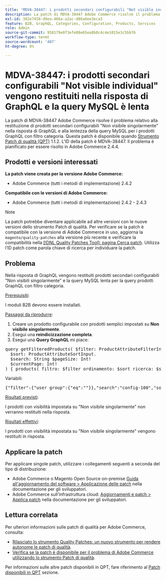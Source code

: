 ```yaml
---
title: 'MDVA-38447: i prodotti secondari configurabili "Not visible individual" vengono restituiti nella risposta di GraphQL e la query MySQL è lenta'
description: La patch di MDVA-38447 Adobe Commerce risolve il problema relativo alla restituzione di prodotti secondari configurabili "Non visibile singolarmente" nella risposta di GraphQL e alla lentezza della query MySQL per i prodotti GraphQL con filtro categoria. Questa patch è disponibile quando è installato [Quality Patches Tool (QPT)](/help/announcements/adobe-commerce-announcements/magento-quality-patches-released-new-tool-to-self-serve-quality-patches.md) 1.1.2. L'ID della patch è MDVA-38447. Il problema è pianificato per essere risolto in Adobe Commerce 2.4.4.
exl-id: 302e7458-d9ea-466a-a2ac-d86a8ee3eca3
feature: B2B, GraphQL, Categories, Configuration, Products, Services
role: Admin
source-git-commit: 958179e0f3efe08e65ea8b0c4c4e1015e3c5bb76
workflow-type: tm+mt
source-wordcount: '487'
ht-degree: 0%

---
```


# MDVA-38447: i prodotti secondari configurabili &quot;Not visible individual&quot; vengono restituiti nella risposta di GraphQL e la query MySQL è lenta

La patch di MDVA-38447 Adobe Commerce risolve il problema relativo alla restituzione di prodotti secondari configurabili &quot;Non visibile singolarmente&quot; nella risposta di GraphQL e alla lentezza della query MySQL per i prodotti GraphQL con filtro categoria. Questa patch è disponibile quando [Strumento Patch di qualità (QPT)](/help/announcements/adobe-commerce-announcements/magento-quality-patches-released-new-tool-to-self-serve-quality-patches.md) 1.1.2. L&#39;ID della patch è MDVA-38447. Il problema è pianificato per essere risolto in Adobe Commerce 2.4.4.

## Prodotti e versioni interessati

**La patch viene creata per la versione Adobe Commerce:**

* Adobe Commerce (tutti i metodi di implementazione) 2.4.2

**Compatibile con le versioni di Adobe Commerce:**

* Adobe Commerce (tutti i metodi di implementazione) 2.4.2 - 2.4.3

>[!NOTE]
>
>La patch potrebbe diventare applicabile ad altre versioni con le nuove versioni dello strumento Patch di qualità. Per verificare se la patch è compatibile con la versione di Adobe Commerce in uso, aggiorna la `magento/quality-patches` alla versione più recente e verificare la compatibilità nella [[!DNL Quality Patches Tool]: pagina Cerca patch](https://devdocs.magento.com/quality-patches/tool.html#patch-grid). Utilizza l’ID patch come parola chiave di ricerca per individuare la patch.

## Problema

Nella risposta di GraphQL vengono restituiti prodotti secondari configurabili &quot;Non visibili singolarmente&quot; e la query MySQL lenta per la query prodotti GraphQL con filtro categoria.

<u>Prerequisiti</u>:

I moduli B2B devono essere installati.

<u>Passaggi da riprodurre</u>:

1. Creare un prodotto configurabile con prodotti semplici impostati su **Non visibile singolarmente**.
1. Esegui una **reindicizzazione completa**.
1. Esegui una **Query GraphQL** mi piace:

<pre>query getFilteredProducts( $filter: ProductAttributeFilterInput!
  $sort: ProductAttributeSortInput.
  $search: String $pageSize: Int!
  $currentPage: Int!
) { products( filtro: $filter ordinamento: $sort ricerca: $search pageSize: $pageSize currentPage: $currentPage ) { total_count page_info { total_pages_size_page_size } elementi { name sku } } }</pre>

Variabili:

<pre>{"filter":{"user_group":{"eq":""}},"search":"config-100","sort":{},"pageSize":200,"currentPage":1}
</pre>

<u>Risultati previsti</u>:

I prodotti con visibilità impostata su &quot;Non visibile singolarmente&quot; non verranno restituiti nella risposta.

<u>Risultati effettivi</u>:

I prodotti con visibilità impostata su &quot;Non visibile singolarmente&quot; vengono restituiti in risposta.

## Applicare la patch

Per applicare singole patch, utilizzare i collegamenti seguenti a seconda del tipo di distribuzione:

* Adobe Commerce o Magento Open Source on-premise [Guida all&#39;aggiornamento del software > Applicazione delle patch](https://devdocs.magento.com/guides/v2.4/comp-mgr/patching/mqp.html) nella documentazione per gli sviluppatori.
* Adobe Commerce sull’infrastruttura cloud: [Aggiornamenti e patch > Applica patch](https://devdocs.magento.com/cloud/project/project-patch.html) nella documentazione per gli sviluppatori.

## Lettura correlata

Per ulteriori informazioni sulle patch di qualità per Adobe Commerce, consulta:

* [Rilasciato lo strumento Quality Patches: un nuovo strumento per rendere autonome le patch di qualità](/help/announcements/adobe-commerce-announcements/magento-quality-patches-released-new-tool-to-self-serve-quality-patches.md).
* [Verifica se la patch è disponibile per il problema di Adobe Commerce utilizzando lo strumento Patch di qualità](/help/support-tools/patches-available-in-qpt-tool/check-patch-for-magento-issue-with-magento-quality-patches.md).

Per informazioni sulle altre patch disponibili in QPT, fare riferimento al [Patch disponibili in QPT](https://support.magento.com/hc/en-us/sections/360010506631-Patches-available-in-QPT-tool-) sezione.
